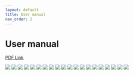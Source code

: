 ```yaml
---
layout: default
title: User manual
nav_order: 2
---
```


# User manual

[PDF Link](/files/user-manual/user-manual.pdf)

![](/files/user-manual/user-manual-01.jpg)
![](/files/user-manual/user-manual-02.jpg)
![](/files/user-manual/user-manual-03.jpg)
![](/files/user-manual/user-manual-04.jpg)
![](/files/user-manual/user-manual-05.jpg)
![](/files/user-manual/user-manual-06.jpg)
![](/files/user-manual/user-manual-07.jpg)
![](/files/user-manual/user-manual-08.jpg)
![](/files/user-manual/user-manual-09.jpg)
![](/files/user-manual/user-manual-10.jpg)
![](/files/user-manual/user-manual-11.jpg)
![](/files/user-manual/user-manual-12.jpg)
![](/files/user-manual/user-manual-13.jpg)
![](/files/user-manual/user-manual-14.jpg)
![](/files/user-manual/user-manual-15.jpg)
![](/files/user-manual/user-manual-16.jpg)
![](/files/user-manual/user-manual-17.jpg)
![](/files/user-manual/user-manual-18.jpg)
![](/files/user-manual/user-manual-19.jpg)
![](/files/user-manual/user-manual-20.jpg)